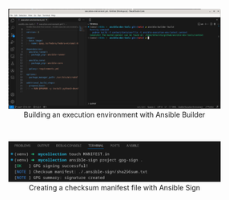 <!-- markdownlint-disable MD033 MD041 MD013-->

<figure align="center">
  <img src="deploy-ansible-builder.png" alt="image missing" />
  <figcaption>Building an execution environment with Ansible Builder</figcaption>
</figure>
<br>
<figure align="center">
  <img src="deploy-ansible-sign.png" alt="image missing" />
  <figcaption>Creating a checksum manifest file with Ansible Sign</figcaption>
</figure>
<br>
